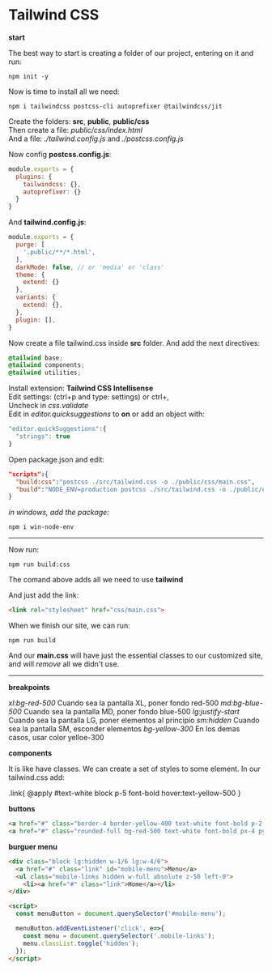 # Tailwind CSS

__start__ <br/>

The best way to start is creating a folder of our project, entering on it and run: <br/>

```terminal
npm init -y
```

Now is time to install all we need: <br/>

```terminal
npm i tailwindcss postcss-cli autoprefixer @tailwindcss/jit
```

Create the folders: __src__, __public__, __public/css__ <br/>
Then create a file: _public/css/index.html_ <br/>
And a file: _./tailwind.config.js_ and _./postcss.config.js_ <br/>

Now config __postcss.config.js__: <br/>

```javascript
module.exports = {
  plugins: {
    tailwindcss: {},
    autoprefixer: {}
  }
}
```

And __tailwind.config.js__: <br/>

```javascript
module.exports = {
  purge: [
    '.public/**/*.html',
  ],
  darkMode: false, // or 'media' or 'class'
  theme: {
    extend: {}
  },
  variants: {
    extend: {},
  },
  plugin: [],
}
```

Now create a file tailwind.css inside __src__ folder. And add the next directives: <br/>

```css
@tailwind base;
@tailwind components;
@tailwind utilities;
```

Install extension: __Tailwind CSS Intellisense__ <br/>
Edit settings: (ctrl+p and type: settings) or ctrl+,<br/>
Uncheck in _css.validate_ <br/>
Edit in _editor.quicksuggestions_ to __on__ or add an object with: <br/>

```javascript
"editor.quickSuggestions":{
  "strings": true
}
```

Open package.json and edit: <br/>

```json
"scripts":{
  "build:css":"postcss ./src/tailwind.css -o ./public/css/main.css",
  "build":"NODE_ENV=production postcss ./src/tailwind.css -o ./public/css/main.css"
}
```

_in windows, add the package:_ <br/>

```terminal
npm i win-node-env
```
---

Now run: <br/>

```terminal
npm run build:css
```

The comand above adds all we need to use __tailwind__ <br/>

And just add the link: <br/>

```html
<link rel="stylesheet" href="css/main.css">
```

When we finish our site, we can run: <br/>

```terminal
npm run build
```

And our __main.css__ will have just the essential classes to our customized site, and will _remove_ all we didn't use. <br/>


---

__breakpoints__ <br/>

_xl:bg-red-500_ Cuando sea la pantalla XL, poner fondo red-500
_md:bg-blue-500_ Cuando sea la pantalla MD, poner fondo blue-500
_lg:justify-start_ Cuando sea la pantalla LG, poner elementos al principio
_sm:hidden_ Cuando sea la pantalla SM, esconder elementos
_bg-yellow-300_ En los demas casos, usar color yelloe-300

__components__ <br/>

It is like have classes. We can create a set of styles to some element. In our tailwind.css add: <br/>

.link{
  @apply #text-white block p-5 font-bold hover:text-yellow-500
}

__buttons__ <br/>

```html
<a href="#" class="border-4 border-yellow-400 text-white font-bold p-2 rounded-full">
<a href="#" class="rounded-full bg-red-500 text-white font-bold px-4 py-3 hover:text-black hover:bg-white transition duration-500">
```


__burguer menu__ <br/>

```html
<div class="block lg:hidden w-1/6 lg:w-4/6">
  <a href="#" class="link" id="mobile-menu">Menu</a>
  <ul class="mobile-links hidden w-full absolute z-50 left-0">
    <li><a href="#" class="link">Home</a></li>
</div>  

<script>
  const menuButton = document.querySelector('#mobile-menu');

  menuButton.addEventListener('click', e=>{
    const menu = document.querySelector('.mobile-links');
    menu.classList.toggle('hidden');
  });
</script>
```

